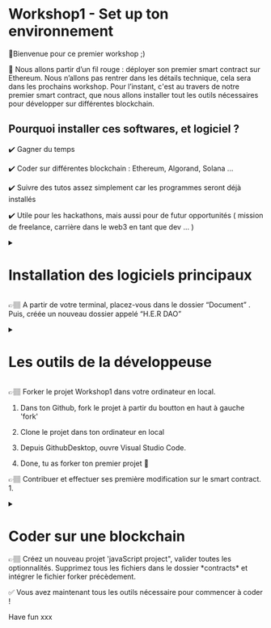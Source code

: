 # Workshop1 - Set up ton environnement 
👾Bienvenue pour ce premier workshop ;) 

🧵 Nous allons partir d’un fil rouge : déployer son premier smart contract sur Ethereum. Nous n’allons pas rentrer dans les détails technique, cela sera dans les prochains workshop. Pour l’instant, c'est au travers de notre premier smart contract, que nous allons installer tout les outils nécessaires pour développer sur différentes blockchain. 

## Pourquoi installer ces softwares, et logiciel ?
✔️ Gagner du temps 

✔️ Coder sur différentes blockchain : Ethereum, Algorand, Solana …

✔️ Suivre des tutos assez simplement car les programmes seront déjà installés

✔️ Utile pour les hackathons, mais aussi pour de futur opportunités ( mission de freelance, carrière dans le web3 en tant que dev … )

<details>
  <summary><h1>Installation des logiciels principaux</h1></summary>
  
  - Visual Studio Code
  
  Comme pour un peintre, il faut sa toile. La developeuse à besoin de son environnement de programmation pour coder.  Il en existe plein sur le marché, Sublim text, Vim ect …  
Mais Visual Studio Code à l’avantage de relier plusieurs application, tel que Github et d’être assez ergonomique. 
  https://visualstudio.microsoft.com/fr/downloads/
  
  - Installation de node js 
  
  NPM (Node Package Manager) est un gestionnaire de paquets permettant l’installation facile des modules (bibliothèques de code) qui peuvent être utilisés dans votre projet  
  [Node.js](https://nodejs.org/en/)
  ```bash
  npm -v 
  npm install <library-name> 
  npm run build 
  ```
  
  - Installation de yarn ( similaire à npm, c'est un gestionnaire de paquet, permettant l'installation des bibliothèques et des librairies).
  ```bash
  npm install yarn
  ```
  
  - Le terminal: déjà installer sur VS Code. Voici les commandes prinipales sur le terminal. 
  
  **`ls`**: affiche la liste des fichiers et des répertoires dans le répertoire courant
  
  **`cd`**: change de répertoire
  
  **`mkdir`**: crée un nouveau répertoire
  
  **`touch`**: crée un nouveau fichier vide
  
  **`rm`  :**  supprime un répertoire
  
  **`rm -r <nom du fichier>` :** supprime un fichier 
  
  **`echo`**: affiche du texte à l'écran
  
</details>
  
  
👉🏽 A partir de votre terminal, placez-vous dans le dossier “Document” . Puis, créée un nouveau dossier appelé “H.E.R DAO”

  
<details>
  <summary><h1>Les outils de la développeuse</h1></summary> 
  - Github : l'outils open source
  
  C'est LA plateforme permettant d'échanger du code entre dév, de stocker et de gérer notre code, ainsi que de travailler en collaboration sur des projets de développement de logiciels. 
  
Pour s'approprier un peu l'outil, nous allons forker le projet, puis nous allons créer une nouvelle branche afin d'apporter de rajouter votre nom dans le smart contract. Mais, qu'est ce fork, branche ?? 👀

Voyons une liste des termes couramment utilisé sur Github: 

  **`dépôt`**(repository) = espace de stockage centralisé pour les fichiers d'un projet.
  
  **`commit `** = enregistrement des modifications apportées aux fichiers dans le dépôt.
  
  **`branche`**(branch) =  une version séparée du dépôt qui permet de travailler sur des fonctionnalités spécifiques sans affecter la version principale (master).

  **`clône `** = une copie locale d'un dépôt sur votre ordinateur.

  **`forks `** = copie du dépôt d'origine sur votre compte GitHub.

  **`demande de fusion`** (pull request) = demande d'intégration des modifications d'une branche à une autre.

  **`issues `** = section de gestion des bugs et des améliorations proposées pour un projet.


  - Github Desktop : 
  [GitHub Desktop](https://desktop.github.com/)
</details>

👉🏽 Forker le projet Workshop1 dans votre ordinateur en local. 
1. Dans ton Github, fork le projet à partir du boutton en haut à gauche 'fork'
  
2. Clone le projet dans ton ordinateur en local 
  
3. Depuis GithubDesktop, ouvre Visual Studio Code. 
  
4. Done, tu as forker ton premier projet 🔆

👉🏽 Contribuer et effectuer ses première modification sur le smart contract.  
1. 


<details>

  <summary><h1>Coder sur une blockchain</h1></summary>
Nous avons maintenant à peu près tous les outils dans notre trousse nous permettant de coder. Mais, chaque blockchain à un environnement et un langage bien spécifique. Par exemple Ethereum utilise le langage de programmation Solidity pour ces smarts contracts. Et nous allons explorer cela. Mais, Algorand par exemple, utilise un autre environnement de programmation, et nous verrons cela lors du prochain workshop. 
Pour le moment, voyons comment déployer un smart contract sur Ethereum. 

✌🏽 Pas de panique l'objectif n'est pas de tout comprendre, simplement de prendre en main les outils principaux. 
  
  - Installation de solidity sur VS CODE
  
  Dans extension, il est possible de télécharger les langages de programmations que l'on souhaite.
  
  - Installation de Hardhat 
  
  Pour écrire un smart contract, nous avons besoin d’un outil de développement de smart contract, visant à simplifier le processus de construction, de déploiement et de test de ces contrats. Les plus utilisés sont Hardhat, Truffle, Brownie, Ganache et Remix. Nous n’allons pas tous les utiliser, mais ils fonctionnent à peu près tous de la même façon. 
Pour notre fil rouge, nous allons installer hardhat. 
  ```bash
  npm install --save-dev hardhat
  ```
</details>
👉🏽 Créez un nouveau projet 'javaScript project", valider toutes les optionnalités. Supprimez tous les fichiers dans le dossier *contracts* et intégrer le fichier forker précèdement. 



✅ Vous avez maintenant tous les outils nécessaire pour commencer à coder ! 

Have fun xxx
 
